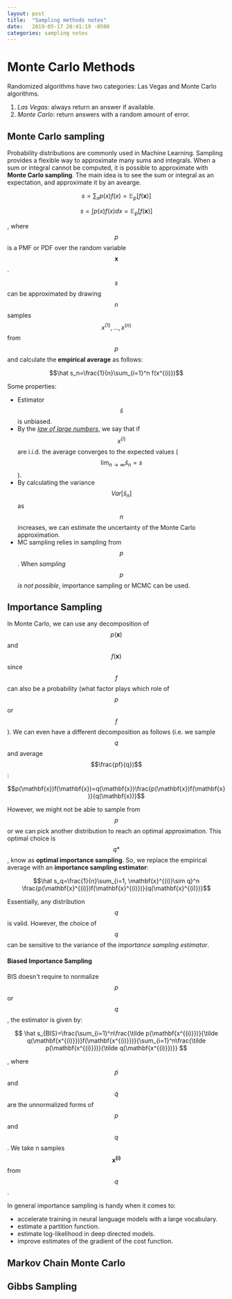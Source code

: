 ```yaml
---
layout: post
title:  "Sampling methods notes"
date:   2019-05-17 20:41:19 -0500
categories: sampling notes
---
```

# Monte Carlo Methods

Randomized algorithms have two categories: Las Vegas and Monte Carlo algorithms.

1. *Las Vegas:* always return an answer if available.
2. *Monte Carlo*: return answers with a random amount of error.

## Monte Carlo sampling
Probability distributions are commonly used in Machine Learning. Sampling provides a flexible way to approximate many sums and integrals. When a sum or integral cannot be computed, it is possible to approximate with **Monte Carlo sampling**. The main idea is to see the sum or integral as an expectation, and approximate it by an avearge.

$$s=\sum_x p(x)f(x)=\mathbb{E}_p[f(\mathbf{x})]$$

$$s=\int p(x)f(x) dx=\mathbb{E}_p[f(\mathbf{x})]$$

, where $$p$$ is a PMF or PDF over the random variable $$\mathbf{x}$$.  

$$s$$ can be approximated by drawing $$n$$ samples $$x^{(1)}, \dots, x^{(n)}$$ from $$p$$ and calculate the **empirical average** as follows:

$$\hat s_n=\frac{1}{n}\sum_{i=1}^n f(x^{(i)})$$

Some properties:
- Estimator $$\hat s$$ is unbiased.
- By the *[law of large numbers](https://en.wikipedia.org/wiki/Law_of_large_numbers)*, we say that if $$x^{(i)}$$ are i.i.d. the average converges to the expected values ($$\lim_{n\to\infty} \hat s_n=s$$).
- By calculating the variance $$Var[\hat s_n]$$ as $$n$$ increases, we can estimate the uncertainty of the Monte Carlo approximation.
- MC sampling relies in sampling from $$p$$. When *sampling* $$p$$ *is not possible*, importance sampling or MCMC can be used.


## Importance Sampling
In Monte Carlo, we can use any decomposition of $$p(\mathbf{x})$$ and $$f(\mathbf{x})$$ since $$f$$ can also be a probability (what factor plays which role of $$p$$ or $$f$$). We can even have a different decomposition as follows (i.e. we sample $$q$$ and average $$\frac{pf}{q})$$:

$$p(\mathbf{x})f(\mathbf{x})=q(\mathbf{x})\frac{p(\mathbf{x})f(\mathbf{x})}{q(\mathbf{x})}$$

However, we might not be able to sample from $$p$$ or we can pick another distribution to reach an optimal approximation. This optimal choice is $$q*$$, know as **optimal importance sampling**. So, we replace the empirical average with an **importance sampling estimator**:

$$\hat s_q=\frac{1}{n}\sum_{i=1, \mathbf{x}^{(i)}\sim q}^n \frac{p(\mathbf{x}^{(i)})f(\mathbf{x}^{(i)})}{q(\mathbf{x}^{(i)})}$$

Essentially, any distribution $$q$$ is valid. However, the choice of $$q$$ can be sensitive to the variance of the _importance sampling estimator_.

####  Biased Importance Sampling
BIS doesn't require to normalize $$p$$ or $$q$$, the estimator is given by:

$$
\hat s_{BIS}=\frac{\sum_{i=1}^n\frac{\tilde p(\mathbf{x^{(i)}})}{\tilde q(\mathbf{x^{(i)}})}f(\mathbf{x^{(i)}})}{\sum_{i=1}^n\frac{\tilde p(\mathbf{x^{(i)}})}{\tilde q(\mathbf{x^{(i)}})}}
$$

, where $$\tilde p$$ and $$\tilde q$$ are the unnormalized forms of $$p$$ and $$q$$. We take n samples $$\mathbf{x^{(i)}}$$ from $$q$$.

In general importance sampling is handy when it comes to:
- accelerate training in neural language models with a large vocabulary.
- estimate a partition function.
- estimate log-likelihood in deep directed models.
- improve estimates of the gradient of the cost function.


## Markov Chain Monte Carlo

## Gibbs Sampling

